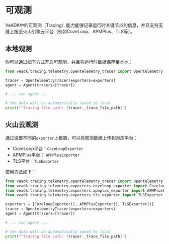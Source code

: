 # 可观测

VeADK中的可观测（Tracing）能力能够记录运行时关键节点的信息，并且支持无缝上报至火山引擎云平台（例如CozeLoop、APMPlus、TLS等）。

## 本地观测

你可以通过如下方式开启可观测，并且将运行时数据保存至本地：

```python
from veadk.tracing.telemetry.opentelemetry_tracer import OpentelemetryTracer

tracer = OpentelemetryTracer(exporters=exporters)
agent = Agent(tracers=[tracer])

# ... run agent ...

# the data will be automatically saved to local
print(f"Tracing file path: {tracer._trace_file_path}")
```

## 火山云观测

通过设置不同的`exporter`上报器，可以将观测数据上传到对应平台：

- CozeLoop平台：`CozeLoopExporter`
- APMPlus平台： `APMPlusExporter`
- TLS平台：`TLSExporter`

使用方法如下：

```python
from veadk.tracing.telemetry.opentelemetry_tracer import OpentelemetryTracer
from veadk.tracing.telemetry.exporters.cozeloop_exporter import CozeloopExporter
from veadk.tracing.telemetry.exporters.apmplus_exporter import APMPlusExporter
from veadk.tracing.telemetry.exporters.tls_exporter import TLSExporter

exporters = [CozeloopExporter(), APMPlusExporter(), TLSExporter()]
tracer = OpentelemetryTracer(exporters=exporters)
agent = Agent(tracers=[tracer])

# ... run agent ...

# the data will be automatically saved to local
print(f"Tracing file path: {tracer._trace_file_path}")
```
